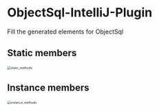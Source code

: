 # ObjectSql-IntelliJ-Plugin
Fill the generated elements for ObjectSql

## Static members

<img src="/Users/braisdom/Workspace/ObjectSql-IntelliJ-Plugin/doc/static_methods.png" alt="static_methods" style="zoom:50%;" />

## Instance members

<img src="/Users/braisdom/Workspace/ObjectSql-IntelliJ-Plugin/doc/instance_methods.png" alt="instance_methods" style="zoom:50%;" />